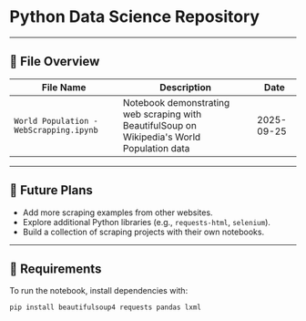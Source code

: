 # Python Data Science Repository

---

## 📂 File Overview

| File Name                                | Description                                      | Date       |
|------------------------------------------|--------------------------------------------------|------------|
| `World Population - WebScrapping.ipynb`  | Notebook demonstrating web scraping with BeautifulSoup on Wikipedia's World Population data | 2025-09-25 |

---


## 📌 Future Plans
- Add more scraping examples from other websites.
- Explore additional Python libraries (e.g., `requests-html`, `selenium`).
- Build a collection of scraping projects with their own notebooks.

---

## 🔧 Requirements
To run the notebook, install dependencies with:

```bash
pip install beautifulsoup4 requests pandas lxml
